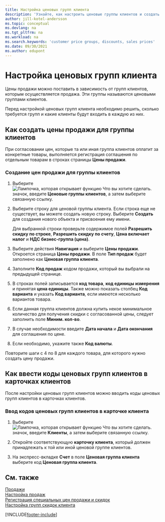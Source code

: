 ```yaml
---
title: Настройка ценовых групп клиента
description: 'Узнайте, как настроить ценовые группы клиентов и создать цены продажи для этих групп.'
author: jill-kotel-andersson
ms.topic: conceptual
ms.devlang: na
ms.tgt_pltfrm: na
ms.workload: na
ms.search.keywords: 'customer price groups, discounts, sales prices'
ms.date: 09/30/2021
ms.author: edupont
---
```


# <a name="set-up-customer-price-groups"></a><a name="set-up-customer-price-groups"></a><a name="set-up-customer-price-groups"></a>Настройка ценовых групп клиента
  
Цены продажи можно поставить в зависимость от групп клиентов, которым осуществляется продажа. Эти группы называются ценовыми группами клиентов.

Перед настройкой ценовых групп клиента необходимо решить, сколько требуется групп и какие клиенты будут входить в каждую из них.  

## <a name="how-to-create-sales-prices-for-a-group-of-customers"></a><a name="how-to-create-sales-prices-for-a-group-of-customers"></a><a name="how-to-create-sales-prices-for-a-group-of-customers"></a>Как создать цены продажи для группы клиентов

При согласовании цен, которые та или иная группа клиентов оплатит за конкретные товары, выполняется регистрация соглашения по отдельным товарам в строках страницы **Цены продажи**.

### <a name="to-create-sales-prices-for-a-group-of-customers"></a><a name="to-create-sales-prices-for-a-group-of-customers"></a><a name="to-create-sales-prices-for-a-group-of-customers"></a>Создание цен продажи для группы клиентов

1. Выберите ![Лампочка, которая открывает функцию Что вы хотите сделать.](media/ui-search/search_small.png "Что вы хотите сделать") значок, введите **Ценовые группы клиентов**, а затем выберите связанную ссылку.  

2. Выберите строку для ценовой группы клиента. Если строка еще не существует, вы можете создать новую строку. Выберите **Создать** для создания нового объекта и присвоения ему имени.  
    
    Для выбранной строки проверьте содержимое полей **Разрешить скидку по строке**, **Разрешить скидку по счету**, **Цена включает налог** и **НДС бизнес-группа (цена)**. 
  
3. Выберите действия **Навигация** и выберите **Цены продажи**. Откроется страница **Цены продажи**. В поле **Тип продаж** будет заполнено как **Ценовая группа клиента**.  
  
4. Заполните **Код продаж** кодом продажи, который вы выбрали на предыдущей странице.  
  
5. В строках полей записывается **код товара**, **код единицы измерения** и принятая **цена единицы**. Также можно показать столбец **Код варианта** и указать **Код варианта**, если имеются несколько вариантов товара.  
  
6. Если данная группа клиентов должна купить некое минимальное количество для получения скидки с согласованной цены, следует заполнить поле **Миним. кол-во**.  

7. В случае необходимости введите **Дата начала** и **Дата окончания** для соглашения по цене.  
  
8. Если необходимо, укажите также **Код валюты**.

Повторите шаги с 4 по 8 для каждого товара, для которого нужно создать цену продажи.

## <a name="how-to-enter-customer-price-group-codes-on-customer-cards"></a><a name="how-to-enter-customer-price-group-codes-on-customer-cards"></a><a name="how-to-enter-customer-price-group-codes-on-customer-cards"></a>Как ввести коды ценовых групп клиентов в карточках клиентов

После настройки ценовых групп клиентов можно вводить коды ценовых групп клиентов в карточках клиентов.

### <a name="to-enter-customer-price-group-codes-on-a-customer-card"></a><a name="to-enter-customer-price-group-codes-on-a-customer-card"></a><a name="to-enter-customer-price-group-codes-on-a-customer-card"></a>Ввод кодов ценовых групп клиентов в карточке клиента

1. Выберите ![Лампочка, которая открывает функцию Что вы хотите сделать.](media/ui-search/search_small.png "Что вы хотите сделать") значок, введите **Клиенты**, а затем выберите связанную ссылку.  

2. Откройте соответствующую **карточку клиента**, который должен принадлежать к той или иной ценовой группе клиентов.  

3. На экспресс-вкладке **Счет** в поле **Ценовая группа клиента** выберите код **Ценовая группа клиента**.  


## <a name="see-also"></a><a name="see-also"></a><a name="see-also"></a>См. также

[Продажи](sales-manage-sales.md)  
[Настройка продаж](sales-setup-sales.md)  
[Регистрация специальных цен продажи и скидок](sales-how-record-sales-price-discount-payment-agreements.md)  
[Настройка групп скидок клиента](sales-how-to-set-up-customer-discount-groups.md)  

[!INCLUDE[footer-include](includes/footer-banner.md)]
